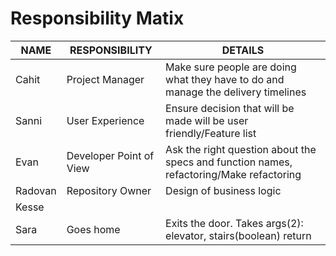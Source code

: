 # Responsibility Matix
| NAME  | RESPONSIBILITY | DETAILS
| ------ | ------ | -------
| Cahit | Project Manager | Make sure people are doing what they have to do and manage the delivery timelines
| Sanni | User Experience | Ensure decision that will be made will be user friendly/Feature list 
| Evan | Developer Point of View| Ask the right question about the specs and function names, refactoring/Make refactoring 
| Radovan | Repository Owner | Design of business logic
| Kesse | 
| Sara | Goes home | Exits the door. Takes args(2): elevator, stairs(boolean) return